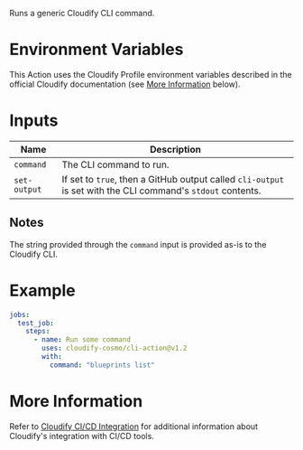 Runs a generic Cloudify CLI command.

# Environment Variables

This Action uses the Cloudify Profile environment variables described in the official
Cloudify documentation (see [More Information](#more-information) below).

# Inputs

| Name | Description
|------|------------
| `command` | The CLI command to run.
| `set-output` | If set to `true`, then a GitHub output called `cli-output` is set with the CLI command's `stdout` contents.

## Notes

The string provided through the `command` input is provided as-is to the Cloudify CLI.

# Example

```yaml
jobs:
  test_job:
    steps:
      - name: Run some command
        uses: cloudify-cosmo/cli-action@v1.2
        with:
          command: "blueprints list"
```

# More Information

Refer to [Cloudify CI/CD Integration](https://docs.cloudify.co/latest/working_with/integration/) for additional information about
Cloudify's integration with CI/CD tools.
